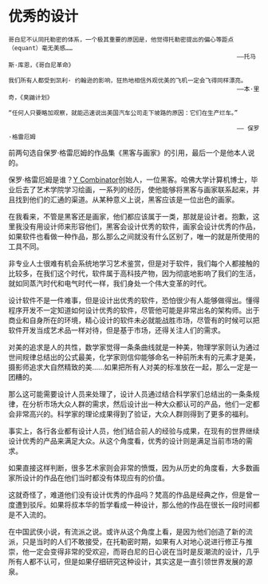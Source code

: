 # 优秀的设计

```
哥白尼不认同托勒密的体系，一个极其重要的原因是，他觉得托勒密提出的偏心等距点（equant）毫无美感……
																——托马斯·库恩，《哥白尼革命》

我们所有人都受到凯利· 约翰逊的影响，狂热地相信外观优美的飞机一定会飞得同样漂亮。
																——本·里奇，《臭鼬计划》
																
“任何人只要略加观察，就能迅速说出美国汽车公司走下坡路的原因：它们在生产烂车。”

																—— 保罗·格雷厄姆
```

前两句选自保罗·格雷厄姆的作品集《黑客与画家》的引用，最后一个是他本人说的。

保罗·格雷厄姆是谁？[Y Combinator](http://ycombinator.com)创始人，一位黑客。哈佛大学计算机博士，毕业后去了艺术学院学习绘画，一系列的经历，使他能够将黑客与画家联系起来，并且找到他们的汇通的渠道。从某种意义上说，黑客应该是一位出色的画家。

在我看来，不管是黑客还是画家，他们都应该属于一类，那就是设计者。抱歉，这里我没有用设计师来形容他们，黑客会设计优秀的软件，画家会设计优秀的作品，如果软件也看做一种作品，那么那么之间就没有什么区别了，唯一的就是所使用的工具不同。

非专业人士很难有机会系统地学习艺术鉴赏，但是对于软件，我们每个人都接触的比较多，在我们这个时代，软件属于高科技产物，因为彻底地影响了我们的生活，就如同蒸汽时代和电气时代一样，我们身处一个伟大变革的时代。

设计软件不是一件难事，但是设计出优秀的软件，恐怕很少有人能够做得出。懂得程序开发不一定知道如何设计优秀的软件，尽管他可能是非常出名的架构师。出于商业和自身所在的环境，精心设计的软件未必就能战胜市场，尽管有的时候可以把软件开发当成艺术品一样对待，但是基于市场，还得关注人们的需求。

对美的追求是人的共性，数学家觉得一条条曲线就是一种美，物理学家则认为通过世间规律总结出的公式最美，化学家则信仰能够命名一种前所未有的元素才是美，摄影师追求大自然精致的美......如果把所有人对美的标准放在一起，那么一定是一团糟的。

那么这可能需要设计人员来处理了，设计人员通过结合科学家们总结出的一条条规律，在分析市场大众人群的需求，然后设计出一种大众都认可的产品，他们一定都会非常高兴的。科学家的理论成果得到了验证，大众人群则得到了更多的福利。

事实上，各行各业都有设计人员，他们结合前人的经验与成果，在现有的世界继续设计优秀的产品来满足大众。从这个角度看，优秀的设计则是满足当前市场的需求。

如果直接这样判断，很多艺术家则会非常的愤慨，因为从历史的角度看，大多数画家所设计的作品在他们当时都没有体现应有的价值。

这就奇怪了，难道他们没有设计优秀的作品吗？梵高的作品是经典之作，但是曾一度遭到驳斥。如果将叔本华的哲学看成一种设计，那么他的作品在很长一段时间都是不入流的。

在中国武侠小说，有流派之说。或许从这个角度上看，是因为他们创造了新的流派，只是当时的人们不敢接受，在托勒密时期，如果有人对地心说进行修正与推崇，他一定会变得非常的受欢迎，而哥白尼的日心说在当时是反潮流的设计，几乎所有人都不认可，但是如果仔细研究这种设计，其实这是一直引领世界发展的源泉。